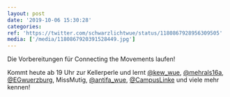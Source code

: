 ```yaml
---
layout: post
date: '2019-10-06 15:30:28'
categories: 
ref: 'https://twitter.com/schwarzlichtwue/status/1180867928956309505'
media: ['/media/1180867920391528449.jpg']
---
```

Die Vorbereitungen für Connecting the Movements laufen!



Kommt heute ab 19 Uhr zur Kellerperle und lernt [@kew_wue](https://twitter.com/kew_wue), [@mehrals16a](https://twitter.com/mehrals16a), [@EGwuerzburg](https://twitter.com/EGwuerzburg), MissMutig, [@antifa_wue](https://twitter.com/antifa_wue), [@CampusLinke](https://twitter.com/CampusLinke) und viele mehr kennen! 